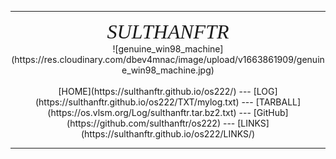 ---
<p  align="center">
<span style="font-style:italic; font-size:32px; font-family:TimesNewRoman;">SULTHANFTR</span> <br>
![genuine_win98_machine](https://res.cloudinary.com/dbev4mnac/image/upload/v1663861909/genuine_win98_machine.jpg)
<br><br>
[HOME](https://sulthanftr.github.io/os222/) ---
[LOG](https://sulthanftr.github.io/os222/TXT/mylog.txt) ---
[TARBALL](https://os.vlsm.org/Log/sulthanftr.tar.bz2.txt) ---
[GitHub](https://github.com/sulthanftr/os222) ---
[LINKS](https://sulthanftr.github.io/os222/LINKS/)
<br>
<hr>
<br>
